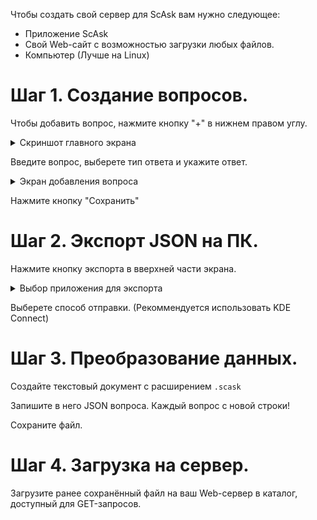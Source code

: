 Чтобы создать свой сервер для ScAsk вам нужно следующее:

* Приложение ScAsk
* Свой Web-сайт с возможностью загрузки любых файлов.
* Компьютер (Лучше на Linux)

# Шаг 1. Создание вопросов.

Чтобы добавить вопрос, нажмите кнопку "+" в нижнем правом углу.

<details>
 <summary>Скриншот главного экрана</summary>
 
   ![MainActivity](./MainActivity.png)
 
</details>

Введите вопрос, выберете тип ответа и укажите ответ.

<details>
 <summary>Экран добавления вопроса</summary>
 
  ![AddQuestion](./AddQuestion.png)
 
</details>

Нажмите кнопку "Сохранить"

# Шаг 2. Экспорт JSON на ПК.

Нажмите кнопку экспорта в вверхней части экрана.

<details>
  <summary>Выбор приложения для экспорта</summary>

   ![export](./export.png)

</details>

Выберете способ отправки. (Рекоммендуется использовать KDE Connect)

# Шаг 3. Преобразование данных.

Создайте текстовый документ с расширением `.scask`

Запишите в него JSON вопроса. Каждый вопрос с новой строки!

Сохраните файл.

# Шаг 4. Загрузка на сервер.

Загрузите ранее сохранённый файл на ваш Web-сервер в каталог, доступный для GET-запросов.
